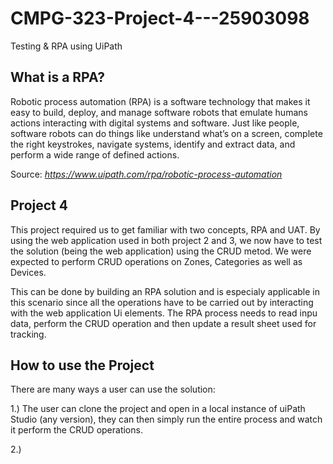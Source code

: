 # CMPG-323-Project-4---25903098
Testing & RPA using UiPath

## What is a RPA?

Robotic process automation (RPA) is a software technology that makes it easy to build, deploy, and manage software robots that emulate humans actions interacting with digital systems and software. Just like people, software robots can do things like understand what’s on a screen, complete the right keystrokes, navigate systems, identify and extract data, and perform a wide range of defined actions.

Source: <cite>https://www.uipath.com/rpa/robotic-process-automation</cite>

## Project 4

This project required us to get familiar with two concepts, RPA and UAT. By using the web application used in both project 2 and 3, we now have to test the solution (being the web application) using the CRUD metod. We were expected to perform CRUD operations on Zones, Categories as well as Devices. 

This can be done by building an RPA solution and is especialy applicable in this scenario since all the operations have to be carried out by interacting with the web application Ui elements. The RPA process needs to read inpu data, perform the CRUD operation and then update a result sheet used for tracking.


## How to use the Project

There are many ways a user can use the solution:

1.) The user can clone the project and open in a local instance of uiPath Studio (any version), they can then simply run the entire process and watch it perform the CRUD    operations.

2.) 
